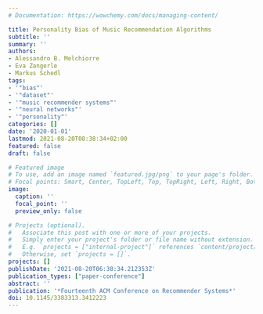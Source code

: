 ```yaml
---
# Documentation: https://wowchemy.com/docs/managing-content/

title: Personality Bias of Music Recommendation Algorithms
subtitle: ''
summary: ''
authors:
- Alessandro B. Melchiorre
- Eva Zangerle
- Markus Schedl
tags:
- '"bias"'
- '"dataset"'
- '"music recommender systems"'
- '"neural networks"'
- '"personality"'
categories: []
date: '2020-01-01'
lastmod: 2021-08-20T08:38:34+02:00
featured: false
draft: false

# Featured image
# To use, add an image named `featured.jpg/png` to your page's folder.
# Focal points: Smart, Center, TopLeft, Top, TopRight, Left, Right, BottomLeft, Bottom, BottomRight.
image:
  caption: ''
  focal_point: ''
  preview_only: false

# Projects (optional).
#   Associate this post with one or more of your projects.
#   Simply enter your project's folder or file name without extension.
#   E.g. `projects = ["internal-project"]` references `content/project/deep-learning/index.md`.
#   Otherwise, set `projects = []`.
projects: []
publishDate: '2021-08-20T06:38:34.212353Z'
publication_types: ["paper-conference"]
abstract: ''
publication: '*Fourteenth ACM Conference on Recommender Systems*'
doi: 10.1145/3383313.3412223
---
```

